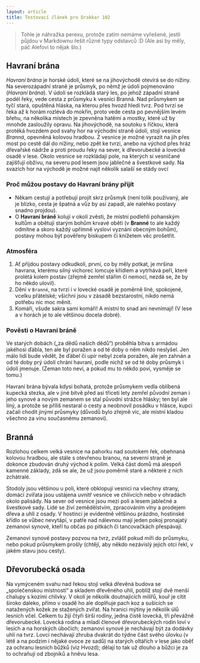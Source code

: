 ```yaml
---
layout: article
title: Testovací článek pro Drakkar 102
---
```

> Tohle je náhražka perexu, protože zatím nemáme vyřešené, jestli půjdou v Markdownu řešit různé typy odstavců :D (Ale asi by měly, páč Alefovi to nějak šlo.)

## Havraní brána
*Havraní brána* je horské údolí, které se na jihovýchodě otevírá se do nížiny. Na severozápadní straně je průsmyk, po němž je údolí pojmenováno (*Havraní brána*). V údolí se rozkládá starý les, po jehož západní straně podél řeky, vede cesta z průsmyku k vesnici Branná. Nad průsmykem se tyčí stará, opuštěná hláska, na kterou přes hvozd hledí tvrz. Pod tvrzí se řeka až k horám rozlévá do mokřin, proto vede cesta po pevnějším levém břehu, na několika místech je zpevněna hatěmi a mostky, které už by mnohde zasloužily opravu. Na jihovýchodě, na soutoku s říčkou, která protéká hvozdem pod svahy hor na východní straně údolí, stojí vesnice *Branná*, opevněná kolovou hradbou. Z vesnice je možné vyrazit na jih přes most po cestě dál do nížiny, nebo zpět ke tvrzi, anebo na východ přes hráz dřevařské nádrže a proti proudu řeky na sever, k dřevorubecké a lovecké osadě v lese. Okolo vesnice se rozkládají pole, na kterých si vesničané zajišťují obživu, na severu pod lesem jsou jablečné a švestkové sady. Na svazích hor na východě je možné najít několik salaší se stády ovcí

### Proč můžou postavy do Havraní brány přijít

- Někam cestují a potřebují projít skrz průsmyk (není tolik používaný, ale je blízko, cesta je špatná a vůz by asi zapadl, ale nalehko postavy snadno projdou).
- O **Havraní bráně** kolují v okolí zvěsti, že místní podlehli pohanským kultům a obětují starým bohům krvavé oběti (v **Branné** to ale každý odmítne a skoro každý upřímně vysloví vyznání obecným bohům), postavy mohou být pověřeny biskupem či knížetem věc prošetřit.

### Atmosféra
1. Ať přijdou postavy odkudkoli, první, co by měly potkat, je mršina havrana, kterému silný vichorec lomcuje křídlem a vytrhává peří, které prolétá kolem postav (zřejmě zemřel stářím či nemocí, nezdá se, že by ho někdo ulovil).
2. Dění v `Branné`, na tvrzi i v lovecké osadě je poměrně líné, spokojené, vcelku přátelské; všichni jsou v zásadě bezstarostní, nikdo nemá potřebu nic moc měnit.
3. Komáři, všude sakra samí komáři! A místní to snad ani nevnímají! (V lese a v horách je to ale většinou docela dobré).

### Pověsti o Havraní bráně
Ve starých dobách („za dědů našich dědů“) proběhla bitva s armádou jakéhosi ďábla, ten ale byl poražen a od té doby o něm nikdo neslyšel. Jen málo lidí bude vědět, že ďábel či upír nebyl zcela poražen, ale jen zahnán a od té doby prý údolí chrání havrani, podle nichž se od té doby průsmyk i údolí jmenuje. (Zeman toto neví, a pokud mu to někdo poví, vysměje se tomu.)

Havraní brána bývala kdysi bohatá, protože průsmykem vedla oblíbená kupecká stezka, ale v jiné bitvě před asi třiceti lety zemřel původní zeman i jeho synové a novým zemanem se stal původní strážce hlásky; ten byl ale líný, a protože se příliš nestaral o cesty a neobnovil posádku v hlásce, kupci začali chodit jinými průsmyky (důvodů bylo zřejmě víc, ale místní kladou všechno za vinu současnému zemanovi).

## Branná 
Rozlohou celkem velká vesnice na pahorku nad soutokem řek, obehnaná kolovou hradbou, ale stále s otevřenou branou, na severní straně je dokonce zbudován druhý východ k polím.
Velká část domů má alespoň kamenné základy, zdá se ale, že už jsou poměrně staré a některé z nich zchátralé.

Stodoly jsou většinou u polí, které obklopují vesnici na všechny strany, domácí zvířata jsou ustájena uvnitř vesnice ve chlívcích nebo v ohradách okolo palisády.
Na sever od vesnice jsou mezi poli a lesem jablečné a švestkové sady.
Lidé se živí zemědělstvím, zpracováním vlny a prodejem dřeva a uhlí z osady.
V hostinci je evidentně většinou prázdno, hostinské křídlo se vůbec nevytápí, v patře nad nálevnou mají jeden pokoj pronajatý zemanovi synové, kteří tu občas po pitkách či tancovačkách přespávají.

Zemanovi synové postavy pozvou na tvrz, zvlášť pokud míří do průsmyku, nebo pokud průsmykem prošly (chtějí, aby někdo nezávislý jejich otci řekl, v jakém stavu jsou cesty).

## Dřevorubecká osada
Na vymýceném svahu nad řekou stojí velká dřevěná budova se „společenskou místností“ a skladem dřevěného uhlí, poblíž stojí dvě menší chalupy s kozími chlívky.
V okolí je několik doutnajících milířů, kouř je cítit široko daleko, přímo v osadě ho ale doplňuje pach koz a sušících se natažených kožek ze stažených zvířat.
Na hranici mýtiny je několik úlů lesních včel.
Celkem tu žijí čtyři širší rodiny, jedna čistě lovecká, tři převážně dřevorubecké.
Lovecká rodina a mladí členové dřevorubeckých rodin loví v lesích a na horských úbočích; zemanovi synové je nechávají být za dodávky uhlí na tvrz.
Lovci nechávají zhruba dvakrát do týdne část svého úlovku (v létě a na podzim i nějaké ovoce ze sadů) na starých oltářích v lese jako oběť za ochranu lesních bůžků (viz Hvozd); dělají to tak už dlouho a bůžci je za to ochraňují od zbojníků a hněvu lesa.
